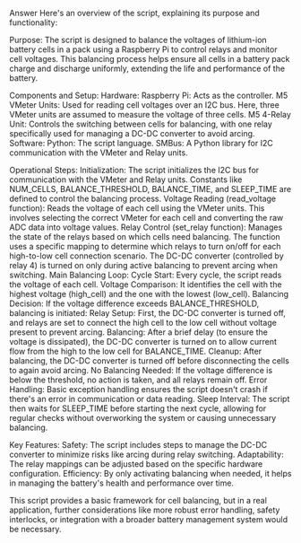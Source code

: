 Answer
Here's an overview of the script, explaining its purpose and functionality:

Purpose:
The script is designed to balance the voltages of lithium-ion battery cells in a pack using a Raspberry Pi to control relays and monitor cell voltages. This balancing process helps ensure all cells in a battery pack charge and discharge uniformly, extending the life and performance of the battery.

Components and Setup:
Hardware: 
Raspberry Pi: Acts as the controller.
M5 VMeter Units: Used for reading cell voltages over an I2C bus. Here, three VMeter units are assumed to measure the voltage of three cells.
M5 4-Relay Unit: Controls the switching between cells for balancing, with one relay specifically used for managing a DC-DC converter to avoid arcing.
Software:
Python: The script language.
SMBus: A Python library for I2C communication with the VMeter and Relay units.

Operational Steps:
Initialization:
The script initializes the I2C bus for communication with the VMeter and Relay units.
Constants like NUM_CELLS, BALANCE_THRESHOLD, BALANCE_TIME, and SLEEP_TIME are defined to control the balancing process.
Voltage Reading (read_voltage function):
Reads the voltage of each cell using the VMeter units. This involves selecting the correct VMeter for each cell and converting the raw ADC data into voltage values.
Relay Control (set_relay function):
Manages the state of the relays based on which cells need balancing. 
The function uses a specific mapping to determine which relays to turn on/off for each high-to-low cell connection scenario.
The DC-DC converter (controlled by relay 4) is turned on only during active balancing to prevent arcing when switching.
Main Balancing Loop:
Cycle Start: Every cycle, the script reads the voltage of each cell.
Voltage Comparison: It identifies the cell with the highest voltage (high_cell) and the one with the lowest (low_cell).
Balancing Decision: If the voltage difference exceeds BALANCE_THRESHOLD, balancing is initiated:
Relay Setup: First, the DC-DC converter is turned off, and relays are set to connect the high cell to the low cell without voltage present to prevent arcing.
Balancing: After a brief delay (to ensure the voltage is dissipated), the DC-DC converter is turned on to allow current flow from the high to the low cell for BALANCE_TIME.
Cleanup: After balancing, the DC-DC converter is turned off before disconnecting the cells to again avoid arcing.
No Balancing Needed: If the voltage difference is below the threshold, no action is taken, and all relays remain off.
Error Handling:
Basic exception handling ensures the script doesn't crash if there's an error in communication or data reading.
Sleep Interval:
The script then waits for SLEEP_TIME before starting the next cycle, allowing for regular checks without overworking the system or causing unnecessary balancing.

Key Features:
Safety: The script includes steps to manage the DC-DC converter to minimize risks like arcing during relay switching.
Adaptability: The relay mappings can be adjusted based on the specific hardware configuration.
Efficiency: By only activating balancing when needed, it helps in managing the battery's health and performance over time.

This script provides a basic framework for cell balancing, but in a real application, further considerations like more robust error handling, safety interlocks, or integration with a broader battery management system would be necessary.